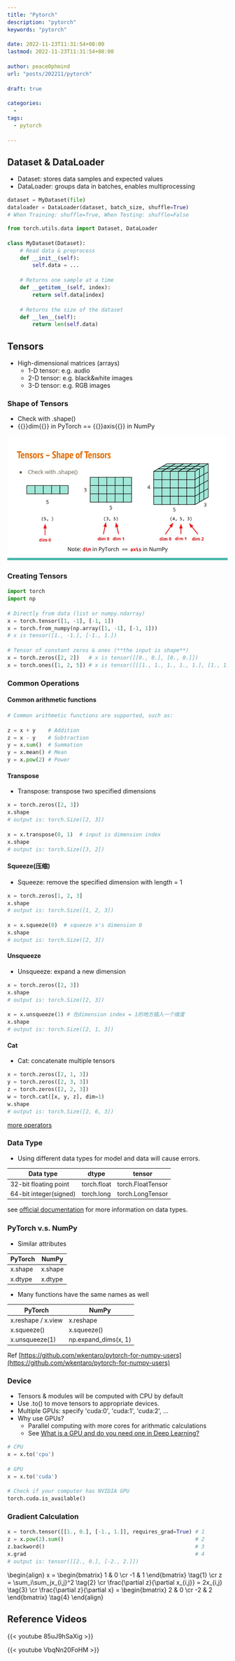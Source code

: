 ```yaml
---
title: "Pytorch"
description: "pytorch"
keywords: "pytorch"

date: 2022-11-23T11:31:54+08:00
lastmod: 2022-11-23T11:31:54+08:00

author: peace0phmind
url: "posts/202211/pytorch"

draft: true

categories:
  -
tags:
  - pytorch

---
```


## Dataset & DataLoader

- Dataset: stores data samples and expected values
- DataLoader: groups data in batches, enables multiprocessing

```python
dataset = MyDataset(file)
dataloader = DataLoader(dataset, batch_size, shuffle=True)
# When Training: shuffle=True, When Testing: shuffle=False
```

```python
from torch.utils.data import Dataset, DataLoader

class MyDataset(Dataset):
    # Read data & preprocess
    def __init__(self):
        self.data = ...

    # Returns one sample at a time
    def __getitem__(self, index):
        return self.data[index]

    # Returns the size of the dataset
    def __len__(self):
        return len(self.data)
```

## Tensors

- High-dimensional matrices (arrays)
  - 1-D tensor: e.g. audio
  - 2-D tensor: e.g. black&white images
  - 3-D tensor: e.g. RGB images

### Shape of Tensors

- Check with .shape()
- {{<color>}}dim{{</color>}} in PyTorch == {{<color>}}axis{{</color>}} in NumPy

![](/images/202211/pytorch/01.012.jpg)

### Creating Tensors

```python
import torch
import np

# Directly from data (list or numpy.ndarray)
x = torch.tensor([1, -1], [-1, 1])   
x = torch.from_numpy(np.array([1, -1], [-1, 1]))
# x is tensor([1., -1.], [-1., 1.])

# Tensor of constant zeros & ones (**the input is shape**)
x = torch.zeros([2, 2])   # x is tensor([[0., 0.], [0., 0.]])
x = torch.ones([1, 2, 5]) # x is tensor([[[1., 1., 1., 1., 1.], [1., 1., 1., 1., 1.]]])
```

### Common Operations

#### Common arithmetic functions

```python
# Common arithmetic functions are supported, such as:

z = x + y    # Addition
z = x - y    # Subtraction
y = x.sum()  # Summation
y = x.mean() # Mean
y = x.pow(2) # Power
```

#### Transpose
- Transpose: transpose two specified dimensions

```python
x = torch.zeros([2, 3])
x.shape
# output is: torch.Size([2, 3])

x = x.transpose(0, 1)  # input is dimension index
x.shape
# output is: torch.Size([3, 2])
```

#### Squeeze(压缩)
- Squeeze: remove the specified dimension with length = 1

```python
x = torch.zeros[1, 2, 3]
x.shape
# output is: torch.Size([1, 2, 3])

x = x.squeeze(0)  # squeeze x's dimension 0
x.shape
# output is: torch.Size([2, 3])
```

#### Unsqueeze
- Unsqueeze: expand a new dimension

```python
x = torch.zeros([2, 3])
x.shape
# output is: torch.Size([2, 3])

x = x.unsqueeze(1) # 在dimension index = 1的地方插入一个维度
x.shape
# output is: torch.Size([2, 1, 3])
```

#### Cat
- Cat: concatenate multiple tensors

```python
x = torch.zeros([2, 1, 3])
y = torch.zeros([2, 3, 3])
z = torch.zeros([2, 2, 3])
w = torch.cat([x, y, z], dim=1)
w.shape
# output is: torch.Size([2, 6, 3])
```

[more operators](https://pytorch.org/docs/stable/tensors.html)

### Data Type
- Using different data types for model and data will cause errors.

| Data type | dtype | tensor |
|--|--|--|
| 32-bit floating point | torch.float | torch.FloatTensor |
| 64-bit integer(signed) | torch.long | torch.LongTensor |

see [oﬃcial documentation](https://pytorch.org/docs/stable/tensors.html) for more information on data types.

### PyTorch v.s. NumPy
- Similar attributes

| PyTorch | NumPy |
|--|--|
| x.shape | x.shape |
| x.dtype | x.dtype |

- Many functions have the same names as well

| PyTorch | NumPy |
|--|--|
| x.reshape / x.view | x.reshape |
| x.squeeze() | x.squeeze() |
| x.unsqueeze(1) | np.expand_dims(x, 1) |

Ref [https://github.com/wkentaro/pytorch-for-numpy-users](https://github.com/wkentaro/pytorch-for-numpy-users)

### Device
- Tensors & modules will be computed with CPU by default
- Use .to() to move tensors to appropriate devices.
- Multiple GPUs: specify 'cuda:0', 'cuda:1', 'cuda:2', ...
- Why use GPUs?
  - Parallel computing with more cores for arithmatic calculations
  - See [What is a GPU and do you need one in Deep Learning?](https://towardsdatascience.com/what-is-a-gpu-and-do-you-need-one-in-deep-learning-718b9597aa0d)

```python
# CPU
x = x.to('cpu')

# GPU
x = x.to('cuda')

# Check if your computer has NVIDIA GPU
torch.cuda.is_available()
```

### Gradient Calculation

```python
x = torch.tensor([[1., 0.], [-1., 1.]], requires_grad=True) # 1
z = x.pow(2).sum()                                          # 2
z.backword()                                                # 3
x.grad                                                      # 4
# output is: tensor([[2., 0.], [-2., 2.]])
```

\begin{align}
x = \begin{bmatrix} 1 & 0 \cr -1 & 1 \end{bmatrix} \tag{1} \cr
z = \sum_i\sum_jx_{i,j}^2 \tag{2} \cr
\frac{\partial z}{\partial x_{i,j}} = 2x_{i,j} \tag{3} \cr
\frac{\partial z}{\partial x} = \begin{bmatrix} 2 & 0 \cr -2 & 2 \end{bmatrix} \tag{4}
\end{align}



## Reference Videos

{{< youtube 85uJ9hSaXig >}}

{{< youtube VbqNn20FoHM >}}
